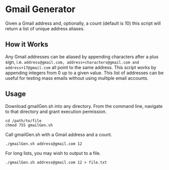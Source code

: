 # Gmail Generator

Given a Gmail address and, optionally, a count (default is 10) this script will return a list of unique address aliases. 

## How it Works

Any Gmail addresses can be aliased by appending characters after a plus sign, i.e. `address@gmail.com, address+characters@gmail.com and address+17@gmail.com` all point to the same address. This script works by appending integers from 0 up to a given value. This list of addresses can be useful for testing mass emails without using multiple email accounts.

## Usage

Download gmailGen.sh into any directory. From the command line, navigate to that directory and grant execution permission.
```
cd /path/to/file
chmod 755 gmailGen.sh
```

Call gmailGen.sh with a Gmail address and a count.
```
./gmailGen.sh address@gmail.com 12
```

For long lists, you may wish to output to a file.
```
./gmailGen.sh address@gmail.com 12 > file.txt

```
